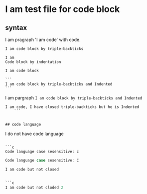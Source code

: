 # I am test file for code block

## syntax

I am pragraph 'I am code' with code.

```
I am code block by triple-backticks
```

    I am
    Code block by indentation


```csharp
I am code block
```

    ```
    I am code block by triple-backticks and Indented 
    ```

I am pargraph
    ```
    I am code block by triple-backticks and Indented 
    ```

```
I am code, I have closed triple-backticks but he is Indented
    ```


## code language

```
I do not have code language
```

```c
Code language case sesensitive: c
```

```C
Code language case sesensitive: C
```

```c
I am code but not closed


```c
I am code but not cloded 2






```c#
Code language
```

```C#
code language
```
